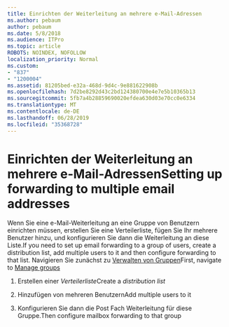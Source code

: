 ```yaml
---
title: Einrichten der Weiterleitung an mehrere e-Mail-Adressen
ms.author: pebaum
author: pebaum
ms.date: 5/8/2018
ms.audience: ITPro
ms.topic: article
ROBOTS: NOINDEX, NOFOLLOW
localization_priority: Normal
ms.custom:
- "837"
- "1200004"
ms.assetid: 81205bed-e32a-468d-9d4c-9e881622908b
ms.openlocfilehash: 7d2be8292d43c2bd124380700e4e7e5b10365b13
ms.sourcegitcommit: 5fb7a4b28859690020efdea630d03e70cc0e6334
ms.translationtype: MT
ms.contentlocale: de-DE
ms.lasthandoff: 06/28/2019
ms.locfileid: "35368728"
---
```

# <a name="setting-up-forwarding-to-multiple-email-addresses"></a><span data-ttu-id="6437c-102">Einrichten der Weiterleitung an mehrere e-Mail-Adressen</span><span class="sxs-lookup"><span data-stu-id="6437c-102">Setting up forwarding to multiple email addresses</span></span>

<span data-ttu-id="6437c-103">Wenn Sie eine e-Mail-Weiterleitung an eine Gruppe von Benutzern einrichten müssen, erstellen Sie eine Verteilerliste, fügen Sie Ihr mehrere Benutzer hinzu, und konfigurieren Sie dann die Weiterleitung an diese Liste.</span><span class="sxs-lookup"><span data-stu-id="6437c-103">If you need to set up email forwarding to a group of users, create a distribution list, add multiple users to it and then configure forwarding to that list.</span></span> <span data-ttu-id="6437c-104">Navigieren Sie zunächst zu [Verwalten von Gruppen](https://portal.office.com/adminportal/home#/groups)</span><span class="sxs-lookup"><span data-stu-id="6437c-104">First, navigate to [Manage groups](https://portal.office.com/adminportal/home#/groups)</span></span>
  
1. <span data-ttu-id="6437c-105">Erstellen einer *Verteilerliste*</span><span class="sxs-lookup"><span data-stu-id="6437c-105">Create a  *distribution list*</span></span>

2. <span data-ttu-id="6437c-106">Hinzufügen von mehreren Benutzern</span><span class="sxs-lookup"><span data-stu-id="6437c-106">Add multiple users to it</span></span>

3. <span data-ttu-id="6437c-107">Konfigurieren Sie dann die Post Fach Weiterleitung für diese Gruppe.</span><span class="sxs-lookup"><span data-stu-id="6437c-107">Then configure mailbox forwarding to that group</span></span>
